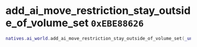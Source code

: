 # add_ai_move_restriction_stay_outside_of_volume_set `0xEBE88626`

```lua
natives.ai_world.add_ai_move_restriction_stay_outside_of_volume_set(_unk0 --[[ number ]], _unk1 --[[ number ]])
```